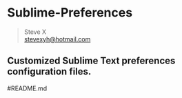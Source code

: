 # Sublime-Preferences
> Steve X  
> stevexyh@hotmail.com

Customized Sublime Text preferences configuration files.
---
#README.md